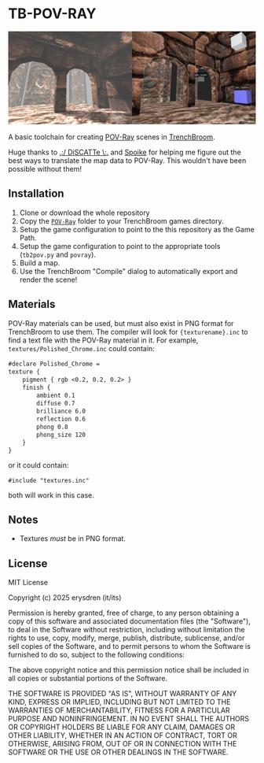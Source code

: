 # TB-POV-RAY

![](./.github/showoff.png)

A basic toolchain for creating [POV-Ray](http://www.povray.org) scenes in
[TrenchBroom](https://trenchbroom.github.io/).

Huge thanks to [.:/ DiSCATTe \\:.](https://discatte.github.io/) and
[Spoike](https://triptohell.info/) for helping me figure out the best ways to
translate the map data to POV-Ray. This wouldn't have been possible without
them!

## Installation

1. Clone or download the whole repository
2. Copy the [`POV-Ray`](/POV-Ray/) folder to your TrenchBroom games directory.
3. Setup the game configuration to point to the this repository as the Game
Path.
4. Setup the game configuration to point to the appropriate tools (`tb2pov.py`
and `povray`).
5. Build a map.
6. Use the TrenchBroom "Compile" dialog to automatically export and render the
scene!

## Materials

POV-Ray materials can be used, but must also exist in PNG format for
TrenchBroom to use them. The compiler will look for `{texturename}.inc` to
find a text file with the POV-Ray material in it. For example,
`textures/Polished_Chrome.inc` could contain:

```
#declare Polished_Chrome =
texture {
    pigment { rgb <0.2, 0.2, 0.2> }
    finish {
        ambient 0.1
        diffuse 0.7
        brilliance 6.0
        reflection 0.6
        phong 0.8
        phong_size 120
    }
}
```

or it could contain:

```
#include "textures.inc"
```

both will work in this case.

## Notes

- Textures *must* be in PNG format.

## License

MIT License

Copyright (c) 2025 erysdren (it/its)

Permission is hereby granted, free of charge, to any person obtaining a copy
of this software and associated documentation files (the "Software"), to deal
in the Software without restriction, including without limitation the rights
to use, copy, modify, merge, publish, distribute, sublicense, and/or sell
copies of the Software, and to permit persons to whom the Software is
furnished to do so, subject to the following conditions:

The above copyright notice and this permission notice shall be included in all
copies or substantial portions of the Software.

THE SOFTWARE IS PROVIDED "AS IS", WITHOUT WARRANTY OF ANY KIND, EXPRESS OR
IMPLIED, INCLUDING BUT NOT LIMITED TO THE WARRANTIES OF MERCHANTABILITY,
FITNESS FOR A PARTICULAR PURPOSE AND NONINFRINGEMENT. IN NO EVENT SHALL THE
AUTHORS OR COPYRIGHT HOLDERS BE LIABLE FOR ANY CLAIM, DAMAGES OR OTHER
LIABILITY, WHETHER IN AN ACTION OF CONTRACT, TORT OR OTHERWISE, ARISING FROM,
OUT OF OR IN CONNECTION WITH THE SOFTWARE OR THE USE OR OTHER DEALINGS IN THE
SOFTWARE.

